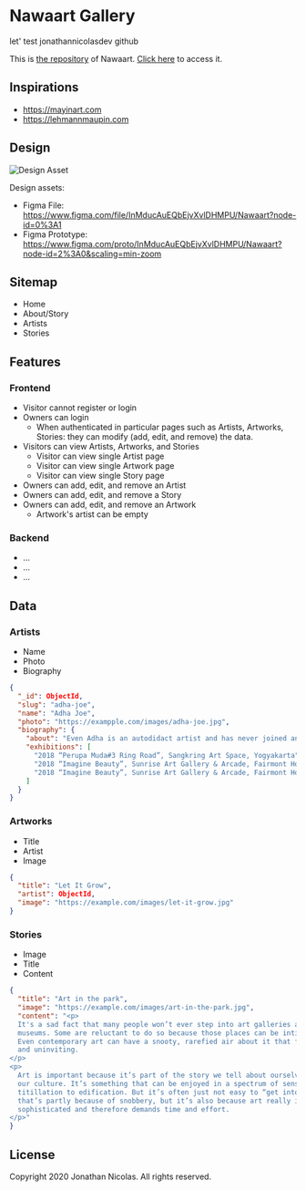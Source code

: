 # Nawaart Gallery
let' test jonathannicolasdev github

This is [the repository](https://github.com/jobegood49/nawaart) of Nawaart.
[Click here](https://nawaart.jonathannicolas.dev) to access it.

## Inspirations

- https://mayinart.com
- https://lehmannmaupin.com

## Design

![Design Asset](assets/design.jpg)

Design assets:

- Figma File: https://www.figma.com/file/InMducAuEQbEjvXvlDHMPU/Nawaart?node-id=0%3A1
- Figma Prototype: https://www.figma.com/proto/InMducAuEQbEjvXvlDHMPU/Nawaart?node-id=2%3A0&scaling=min-zoom

## Sitemap

- Home
- About/Story
- Artists
- Stories

## Features

### Frontend

- Visitor cannot register or login
- Owners can login
  - When authenticated in particular pages such as Artists, Artworks, Stories: they can modify (add, edit, and remove) the data.
- Visitors can view Artists, Artworks, and Stories
  - Visitor can view single Artist page
  - Visitor can view single Artwork page
  - Visitor can view single Story page
- Owners can add, edit, and remove an Artist
- Owners can add, edit, and remove a Story
- Owners can add, edit, and remove an Artwork
  - Artwork's artist can be empty

### Backend

- ...
- ...
- ...

## Data

### Artists

- Name
- Photo
- Biography

```json
{
  "_id": ObjectId,
  "slug": "adha-joe",
  "name": "Adha Joe",
  "photo": "https://exampple.com/images/adha-joe.jpg",
  "biography": {
    "about": "Even Adha is an autodidact artist and has never joined any art institution, he has been interested with art and started to paint since he was very young. In the beginning, Adha started to learn many kind of arts in various media, then finally he decided to focus on painting. For Adha, to paint is to express himself, as for him arts is the bridge to communicate to the audiences.",
    "exhibitions": [
      "2018 “Perupa Muda#3 Ring Road”, Sangkring Art Space, Yogyakarta",
      "2018 “Imagine Beauty”, Sunrise Art Gallery & Arcade, Fairmont Hotel, Jakarta",
      "2018 “Imagine Beauty”, Sunrise Art Gallery & Arcade, Fairmont Hotel, Jakarta"
    ]
  }
}
```

### Artworks

- Title
- Artist
- Image

```json
{
  "title": "Let It Grow",
  "artist": ObjectId,
  "image": "https://example.com/images/let-it-grow.jpg"
}
```

### Stories

- Image
- Title
- Content

```json
{
  "title": "Art in the park",
  "image": "https://example.com/images/art-in-the-park.jpg",
  "content": "<p>
  It's a sad fact that many people won’t ever step into art galleries and
  museums. Some are reluctant to do so because those places can be intimidating.
  Even contemporary art can have a snooty, rarefied air about it that feels cold
  and uninviting.
</p>
<p>
  Art is important because it’s part of the story we tell about ourselves; it’s
  our culture. It’s something that can be enjoyed in a spectrum of senses, from
  titillation to edification. But it’s often just not easy to “get into,” and
  that’s partly because of snobbery, but it’s also because art really is
  sophisticated and therefore demands time and effort.
</p>"
}
```

## License

Copyright 2020 Jonathan Nicolas. All rights reserved.
